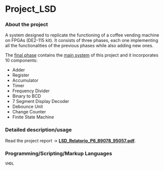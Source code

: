 # Project_LSD

### About the project 
A system designed to replicate the functioning of a coffee vending machine on FPGAs (DE2-115 kit). 
It consists of three phases, each one implementing all the functionalities of the previous phases while also adding new ones. 

The [final phase](Fase_III) contains the [main system](Fase_III/Maquina_Fase_III.vhd) of this project and it incorporates 10 components:
<ul>
  <li>Adder</li>
  <li>Register</li>
  <li>Accumulator</li>
  <li>Timer</li>
  <li>Frequency Divider</li>
  <li>Binary to BCD</li>
  <li>7 Segment Display Decoder </li>
  <li>Debounce Unit</li>
  <li>Change Counter</li>
  <li>Finite State Machine</li>  
</ul>

### Detailed description/usage 
Read the project report -> [**LSD_Relatorio_P6_89078_95057.pdf**](LSD_Relatorio_P6_89078_95057.pdf).

### Programming/Scripting/Markup Languages
`VHDL`

